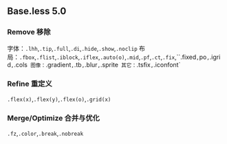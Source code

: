 ## Base.less 5.0

### Remove 移除
字体：`.lhh`,`.tip`,`.full`,`.di`,`.hide`,`.show`,`.noclip`
布局：`.fbox`,`.flist`,`.iblock`,`.iflex`,`.auto(o)`,`.mid`,`.pf`,`.ct`,`.fix`,``.fixed`,`po`,`.igrid`,`.cols`
图像：`.gradient`,`.tb`,`.blur`,`.sprite`
其它：`.tsfix`,`.iconfont`

### Refine 重定义
`.flex(x)`,`.flex(y)`,`.flex(o)`,`.grid(x)`

### Merge/Optimize 合并与优化
`.fz`,`.color`,`.break`,`.nobreak`

